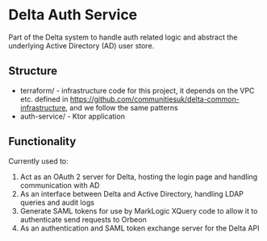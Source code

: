 # Delta Auth Service

Part of the Delta system to handle auth related logic and abstract the underlying Active Directory (AD) user store.

## Structure

* terraform/ - infrastructure code for this project, it depends on the VPC etc. defined
  in <https://github.com/communitiesuk/delta-common-infrastructure>, and we follow the same patterns
* auth-service/ - Ktor application

## Functionality

Currently used to:

1. Act as an OAuth 2 server for Delta, hosting the login page and handling communication with AD
2. As an interface between Delta and Active Directory, handling LDAP queries and audit logs
3. Generate SAML tokens for use by MarkLogic XQuery code to allow it to authenticate send requests to Orbeon
4. As an authentication and SAML token exchange server for the Delta API
